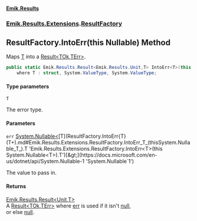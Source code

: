 #### [Emik.Results](index.md 'index')
### [Emik.Results.Extensions](Emik.Results.Extensions.md 'Emik.Results.Extensions').[ResultFactory](ResultFactory.md 'Emik.Results.Extensions.ResultFactory')

## ResultFactory.IntoErr<T>(this Nullable<T>) Method

Maps [T](ResultFactory.IntoErr{T}(T+).md#Emik.Results.Extensions.ResultFactory.IntoErr_T_(thisSystem.Nullable_T_).T 'Emik.Results.Extensions.ResultFactory.IntoErr<T>(this System.Nullable<T>).T') into a [Result&lt;TOk,TErr&gt;](Result{TOk,TErr}.md 'Emik.Results.Result<TOk,TErr>').

```csharp
public static Emik.Results.Result<Emik.Results.Unit,T> IntoErr<T>(this System.Nullable<T> err)
    where T : struct, System.ValueType, System.ValueType;
```
#### Type parameters

<a name='Emik.Results.Extensions.ResultFactory.IntoErr_T_(thisSystem.Nullable_T_).T'></a>

`T`

The error type.
#### Parameters

<a name='Emik.Results.Extensions.ResultFactory.IntoErr_T_(thisSystem.Nullable_T_).err'></a>

`err` [System.Nullable&lt;](https://docs.microsoft.com/en-us/dotnet/api/System.Nullable-1 'System.Nullable`1')[T](ResultFactory.IntoErr{T}(T+).md#Emik.Results.Extensions.ResultFactory.IntoErr_T_(thisSystem.Nullable_T_).T 'Emik.Results.Extensions.ResultFactory.IntoErr<T>(this System.Nullable<T>).T')[&gt;](https://docs.microsoft.com/en-us/dotnet/api/System.Nullable-1 'System.Nullable`1')

The value to pass in.

#### Returns
[Emik.Results.Result&lt;](Result{TOk,TErr}.md 'Emik.Results.Result<TOk,TErr>')[Unit](Unit.md 'Emik.Results.Unit')[,](Result{TOk,TErr}.md 'Emik.Results.Result<TOk,TErr>')[T](ResultFactory.IntoErr{T}(T+).md#Emik.Results.Extensions.ResultFactory.IntoErr_T_(thisSystem.Nullable_T_).T 'Emik.Results.Extensions.ResultFactory.IntoErr<T>(this System.Nullable<T>).T')[&gt;](Result{TOk,TErr}.md 'Emik.Results.Result<TOk,TErr>')  
A [Result&lt;TOk,TErr&gt;](Result{TOk,TErr}.md 'Emik.Results.Result<TOk,TErr>') where [err](ResultFactory.IntoErr{T}(T+).md#Emik.Results.Extensions.ResultFactory.IntoErr_T_(thisSystem.Nullable_T_).err 'Emik.Results.Extensions.ResultFactory.IntoErr<T>(this System.Nullable<T>).err') is used if it isn't [null](https://docs.microsoft.com/en-us/dotnet/csharp/language-reference/keywords/null 'https://docs.microsoft.com/en-us/dotnet/csharp/language-reference/keywords/null'),  
or else [null](https://docs.microsoft.com/en-us/dotnet/csharp/language-reference/keywords/null 'https://docs.microsoft.com/en-us/dotnet/csharp/language-reference/keywords/null').